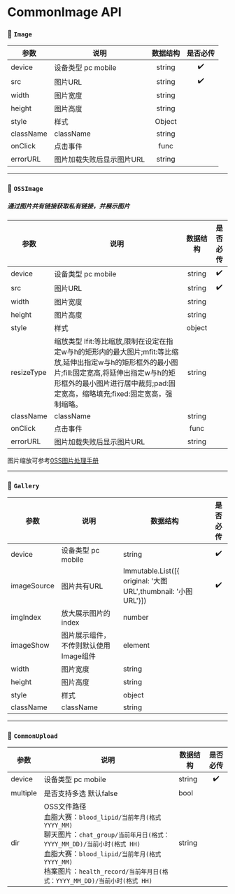 # CommonImage API

### :balloon: `Image`

参数 | 说明 | 数据结构 | 是否必传
------- | ----------- |:------:| :----:
device |设备类型 pc mobile|string| ✔️
src  | 图片URL | string | ✔️
width  | 图片宽度  | string |
height  | 图片高度  | string |
style  | 样式  | Object |
className | className | string |
onClick | 点击事件 | func |
errorURL | 图片加载失败后显示图片URL|string|

***

### :balloon: `OSSImage`
##### 通过图片共有链接获取私有链接，并展示图片
参数 | 说明 | 数据结构 | 是否必传
------- | ----------- |:------:| :----:
device |设备类型 pc mobile|string| ✔️
src  | 图片URL | string | ✔️
width  | 图片宽度  | string |
height  | 图片高度  | string |
style  | 样式  | object |
resizeType | 缩放类型 lfit:等比缩放,限制在设定在指定w与h的矩形内的最大图片;mfit:等比缩放,延伸出指定w与h的矩形框外的最小图片;fill:固定宽高,将延伸出指定w与h的矩形框外的最小图片进行居中裁剪;pad:固定宽高，缩略填充;fixed:固定宽高，强制缩略。   | string |
className | className  | string |
onClick | 点击事件  | func |
errorURL | 图片加载失败后显示图片URL | string |

图片缩放可参考[0SS图片处理手册](https://help.aliyun.com/document_detail/44688.html?spm=5176.doc32217.6.481.C5HBnu)

***

### :balloon: `Gallery`

参数 | 说明 | 数据结构 | 是否必传
------- | ----------- |------| :----:
device |设备类型 pc mobile|string| ✔️
imageSource  | 图片共有URL | Immutable.List([{ original: '大图URL',thumbnail: '小图URL'}]) | ✔️
imgIndex  | 放大展示图片的index  | number |
imageShow  | 图片展示组件，不传则默认使用Image组件  | element |
width  | 图片宽度  | string |
height  | 图片高度  | string |
style  | 样式  | object |
className | className  | string |

***

### :balloon: `CommonUpload`

参数 | 说明 | 数据结构 | 是否必传
------- | ----------- |------| :----:
device |设备类型 pc mobile|string| ✔️
multiple  | 是否支持多选 默认false | bool |
dir  | OSS文件路径 <br />血脂大赛：`blood_lipid/当前年月(格式YYYY_MM)`  <br />聊天图片：`chat_group/当前年月日(格式：YYYY_MM_DD)/当前小时(格式 HH)` <br />血脂大赛：`blood_lipid/当前年月(格式YYYY_MM)`  <br />档案图片：`health_record/当前年月日(格式：YYYY_MM_DD)/当前小时(格式 HH)`| string |
